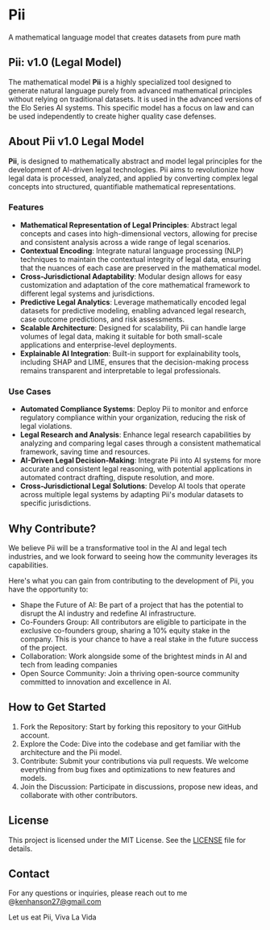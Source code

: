 # Pii
A mathematical language model that creates datasets from pure math

## Pii: v1.0 (Legal Model)

The mathematical model **Pii** is a highly specialized tool designed to generate natural language purely from advanced mathematical principles without relying on traditional datasets. It is used in the advanced versions of the Elo Series AI systems. This specific model has a focus on law and can be used independently to create higher quality case defenses.

## About Pii v1.0 Legal Model 

**Pii**, is designed to mathematically abstract and model legal principles for the development of AI-driven legal technologies. Pii aims to revolutionize how legal data is processed, analyzed, and applied by converting complex legal concepts into structured, quantifiable mathematical representations.

### Features
- **Mathematical Representation of Legal Principles**: Abstract legal concepts and cases into high-dimensional vectors, allowing for precise and consistent analysis across a wide range of legal scenarios.
- **Contextual Encoding**: Integrate natural language processing (NLP) techniques to maintain the contextual integrity of legal data, ensuring that the nuances of each case are preserved in the mathematical model.
- **Cross-Jurisdictional Adaptability**: Modular design allows for easy customization and adaptation of the core mathematical framework to different legal systems and jurisdictions.
- **Predictive Legal Analytics**: Leverage mathematically encoded legal datasets for predictive modeling, enabling advanced legal research, case outcome predictions, and risk assessments.
- **Scalable Architecture**: Designed for scalability, Pii can handle large volumes of legal data, making it suitable for both small-scale applications and enterprise-level deployments.
- **Explainable AI Integration**: Built-in support for explainability tools, including SHAP and LIME, ensures that the decision-making process remains transparent and interpretable to legal professionals.

### Use Cases
- **Automated Compliance Systems**: Deploy Pii to monitor and enforce regulatory compliance within your organization, reducing the risk of legal violations.
- **Legal Research and Analysis**: Enhance legal research capabilities by analyzing and comparing legal cases through a consistent mathematical framework, saving time and resources.
- **AI-Driven Legal Decision-Making**: Integrate Pii into AI systems for more accurate and consistent legal reasoning, with potential applications in automated contract drafting, dispute resolution, and more.
- **Cross-Jurisdictional Legal Solutions**: Develop AI tools that operate across multiple legal systems by adapting Pii's modular datasets to specific jurisdictions.

## Why Contribute?

We believe Pii will be a transformative tool in the AI and legal tech industries, and we look forward to seeing how the community leverages its capabilities.

Here's what you can gain from contributing to the development of Pii, you have the opportunity to:

- Shape the Future of AI: Be part of a project that has the potential to disrupt the AI industry and redefine AI infrastructure.
- Co-Founders Group: All contributors are eligible to participate in the exclusive co-founders group, sharing a 10% equity stake in the company. This is your chance to have a real stake in the future success of the project.
- Collaboration: Work alongside some of the brightest minds in AI and tech from leading companies 
- Open Source Community: Join a thriving open-source community committed to innovation and excellence in AI.

## How to Get Started
1. Fork the Repository: Start by forking this repository to your GitHub account.
2. Explore the Code: Dive into the codebase and get familiar with the architecture and the Pii model.
3. Contribute: Submit your contributions via pull requests. We welcome everything from bug fixes and optimizations to new features and models.
4. Join the Discussion: Participate in discussions, propose new ideas, and collaborate with other contributors.

## License
This project is licensed under the MIT License. See the [LICENSE](./LICENSE) file for details.

## Contact
For any questions or inquiries, please reach out to me @kenhanson27@gmail.com

Let us eat Pii, Viva La Vida
